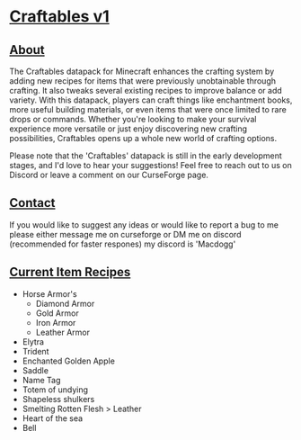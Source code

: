 # <u>Craftables v1</u>

## <u>**About**</u>

The Craftables datapack for Minecraft enhances the crafting system by adding new recipes for items that were previously unobtainable through crafting. It also tweaks several existing recipes to improve balance or add variety. With this datapack, players can craft things like enchantment books, more useful building materials, or even items that were once limited to rare drops or commands. Whether you're looking to make your survival experience more versatile or just enjoy discovering new crafting possibilities, Craftables opens up a whole new world of crafting options.

Please note that the 'Craftables' datapack is still in the early development stages, and I'd love to hear your suggestions! Feel free to reach out to us on Discord or leave a comment on our CurseForge page.

## <u>**Contact**</u>

If you would like to suggest any ideas or would like to report a bug to me please either message me on curseforge or DM me on discord (recommended for faster respones) my discord is 'Macdogg'

## <u>**Current Item Recipes**</u>
- Horse Armor's
  - Diamond Armor
  - Gold Armor
  - Iron Armor
  - Leather Armor
- Elytra
- Trident
- Enchanted Golden Apple
- Saddle
- Name Tag
- Totem of undying
- Shapeless shulkers
- Smelting Rotten Flesh > Leather
- Heart of the sea
- Bell
